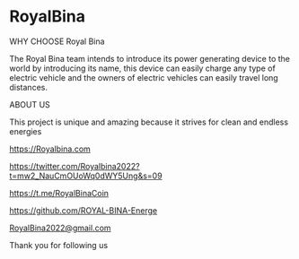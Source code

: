 # RoyalBina
WHY CHOOSE Royal Bina

The Royal Bina team intends to introduce its power generating device to the world by introducing its name, this device can easily charge any type of electric vehicle and the owners of electric vehicles can easily travel long distances.

ABOUT US

This project is unique and amazing because it strives for clean and endless energies

https://Royalbina.com

https://twitter.com/Royalbina2022?t=mw2_NauCmOUoWq0dWY5Ung&s=09

https://t.me/RoyalBinaCoin

https://github.com/ROYAL-BINA-Energe

RoyalBina2022@gmail.com

Thank you for following us
